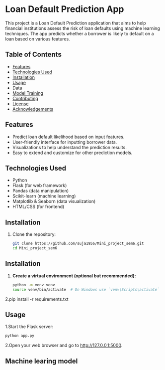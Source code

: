 # Loan Default Prediction App

This project is a Loan Default Prediction application that aims to help financial institutions assess the risk of loan defaults using machine learning techniques. The app predicts whether a borrower is likely to default on a loan based on various features.

## Table of Contents

- [Features](#features)
- [Technologies Used](#technologies-used)
- [Installation](#installation)
- [Usage](#usage)
- [Data](#data)
- [Model Training](#model-training)
- [Contributing](#contributing)
- [License](#license)
- [Acknowledgements](#acknowledgements)

## Features

- Predict loan default likelihood based on input features.
- User-friendly interface for inputting borrower data.
- Visualizations to help understand the prediction results.
- Easy to extend and customize for other prediction models.

## Technologies Used

- Python
- Flask (for web framework)
- Pandas (data manipulation)
- Scikit-learn (machine learning)
- Matplotlib & Seaborn (data visualization)
- HTML/CSS (for frontend)

## Installation

1. Clone the repository:
   ```bash
   git clone https://github.com/suja1956/Mini_project_sem6.git
   cd Mini_project_sem6
## Installation

1. **Create a virtual environment (optional but recommended):**
   ```bash
   python -m venv venv
   source venv/bin/activate  # On Windows use `venv\Scripts\activate`
2.pip install -r requirements.txt

## Usage

1.Start the Flask server:
  ```bash
  python app.py
```
2.Open your web browser and go to http://127.0.0.1:5000.

## Machine learing model

